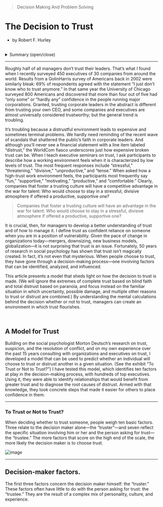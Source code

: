 > Decision Making And Problem Solving

# The Decision to Trust
- by Robert F. Hurley

<br>

<details>
<summary>Summary (open/close)</summary>

## Summary.

Surveys have shown that 80% of Americans don’t trust corporate executives and—worse—that roughly half of all managers don’t trust their own leaders. Mergers, downsizing, and globalization have accelerated the pace of change in organizations, creating a crisis of trust that didn’t exist a generation ago.

Leaders who understand how trust is built can actively influence its development, resulting in a more supportive and productive work environment and, not incidentally, a competitive advantage in the war for talent. Building on research in social psychology, and on his 15 years of experience consulting on trust, the author has developed a model for predicting whether trust or distrust will be chosen in a given situation. It helps managers analyze ten factors at play in the decision-making process. Hundreds of top executives have used it to diagnose and address the root causes of distrust in their work relationships.

Some of the factors in the model relate to the decision maker: How tolerant of risk, how well-adjusted, and how relatively powerful is he or she? Others relate to the specific situation: How closely aligned are the interests of the parties concerned? Does the person who is asking to be trusted demonstrate competence? Predictability and integrity? Frequent and honest communication?

Sue, a relatively new VP of sales, used the trust model to manage her relationship with Joe, an employee nearing retirement who was not performing well in a new sales role. Fearing for his job, Joe wasn’t initially inclined to trust her. Sue took concrete steps to communicate openly with Joe, explore other options for him, and show concern for his well-being. When Joe was transferred, he let his former colleagues know how pleased he was with Sue’s handling of the situation. As a result, the level of trust increased in Sue’s department, even though it was experiencing major change.

</details>

---

Roughly half of all managers don’t trust their leaders. That’s what I found when I recently surveyed 450 executives of 30 companies from around the world. Results from a GolinHarris survey of Americans back in 2002 were similarly bleak: 69% of respondents agreed with the statement “I just don’t know who to trust anymore.” In that same year the University of Chicago surveyed 800 Americans and discovered that more than four out of five had “only some” or “hardly any” confidence in the people running major corporations. Granted, trusting corporate leaders in the abstract is different from trusting your own CEO, and some companies and executives are almost universally considered trustworthy; but the general trend is troubling.

It’s troubling because a distrustful environment leads to expensive and sometimes terminal problems. We hardly need reminding of the recent wave of scandals that shattered the public’s faith in corporate leaders. And although you’ll never see a financial statement with a line item labeled “distrust,” the WorldCom fiasco underscores just how expensive broken trust can be. When I teach executive seminars on trust, I ask participants to describe how a working environment feels when it is characterized by low levels of trust. The most frequent responses include “stressful,” “threatening,” “divisive,” “unproductive,” and “tense.” When asked how a high-trust work environment feels, the participants most frequently say “fun,” “supportive,” “motivating,” “productive,” and “comfortable.” Clearly, companies that foster a trusting culture will have a competitive advantage in the war for talent: Who would choose to stay in a stressful, divisive atmosphere if offered a productive, supportive one?

> Companies that foster a trusting culture will have an advantage in the war for talent: Who would choose to stay in a stressful, divisive atmosphere if offered a productive, supportive one?

It is crucial, then, for managers to develop a better understanding of trust and of how to manage it. I define trust as confident reliance on someone when you are in a position of vulnerability. Given the pace of change in organizations today—mergers, downsizing, new business models, globalization—it is not surprising that trust is an issue. Fortunately, 50 years of research in social psychology has shown that trust isn’t magically created. In fact, it’s not even that mysterious. When people choose to trust, they have gone through a decision-making process—one involving factors that can be identified, analyzed, and influenced.

This article presents a model that sheds light on how the decision to trust is made. (We will ignore the extremes of complete trust based on blind faith and total distrust based on paranoia, and focus instead on the familiar situation in which uncertainty, possible damage, and multiple other reasons to trust or distrust are combined.) By understanding the mental calculations behind the decision whether or not to trust, managers can create an environment in which trust flourishes.

<br>

## A Model for Trust
Building on the social psychologist Morton Deutsch’s research on trust, suspicion, and the resolution of conflict, and on my own experience over the past 15 years consulting with organizations and executives on trust, I developed a model that can be used to predict whether an individual will choose to trust or distrust another in a given situation. (See the exhibit “To Trust or Not to Trust?”) I have tested this model, which identifies ten factors at play in the decision-making process, with hundreds of top executives. Using it, they were able to identify relationships that would benefit from greater trust and to diagnose the root causes of distrust. Armed with that knowledge, they took concrete steps that made it easier for others to place confidence in them.

---

### To Trust or Not to Trust?

When deciding whether to trust someone, people weigh ten basic factors. Three relate to the decision maker alone—the “truster”—and seven reflect the specific situation involving him or her and the person asking for trust—the “trustee.” The more factors that score on the high end of the scale, the more likely the decision maker is to choose trust.

![image](https://github.com/leechanwoo-kor/leechanwoo-kor.github.io/assets/55765292/83211b69-d569-4e20-b93e-d51b6ee8964a)

---

## Decision-maker factors.

The first three factors concern the decision maker himself: the “truster.” These factors often have little to do with the person asking for trust: the “trustee.” They are the result of a complex mix of personality, culture, and experience.

